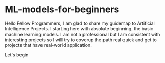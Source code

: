 # ML-models-for-beginners

Hello Fellow Programmers,
I am glad to share my guidemap to Artificial Intelligence Projects. I starting here with absolute beginning, the basic machine learning models.
I am not a professional but I am consistent with interesting projects so I will try to coverup the path real quick and get to projects that have real-world application.

Let's begin
